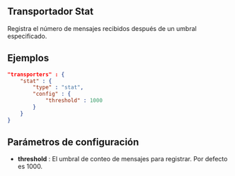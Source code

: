 ## Transportador Stat

Registra el número de mensajes recibidos después de un umbral especificado.

## Ejemplos

```json
"transporters" : {
	"stat" : {
		"type" : "stat",
		"config" : {
			"threshold" : 1000
		}
	}
}
```

## Parámetros de configuración
* **threshold** : El umbral de conteo de mensajes para registrar. Por defecto es 1000.
